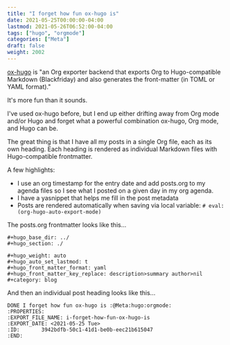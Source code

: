 ```yaml
---
title: "I forget how fun ox-hugo is"
date: 2021-05-25T00:00:00-04:00
lastmod: 2021-05-26T06:52:00-04:00
tags: ["hugo", "orgmode"]
categories: ["Meta"]
draft: false
weight: 2002
---
```


[ox-hugo](https://ox-hugo.scripter.co) is "an Org exporter backend that exports Org to Hugo-compatible Markdown (Blackfriday) and also generates the front-matter (in TOML or YAML format)."

It's more fun than it sounds.

<!--more-->

I've used ox-hugo before, but I end up either drifting away from Org mode and/or Hugo and forget what a powerful combination ox-hugo, Org mode, and Hugo can be.

The great thing is that I have all my posts in a single Org file, each as its own heading. Each heading is rendered as individual Markdown files with Hugo-compatible frontmatter.

A few highlights:

-   I use an org timestamp for the entry date and add posts.org to my agenda files so I see what I posted on a given day in my org agenda.
-   I have a yasnippet that helps me fill in the post metadata
-   Posts are rendered automatically when saving via local variable: `# eval: (org-hugo-auto-export-mode)`

The posts.org frontmatter looks like this...

```text
#+hugo_base_dir: ../
#+hugo_section: ./

#+hugo_weight: auto
#+hugo_auto_set_lastmod: t
#+hugo_front_matter_format: yaml
#+hugo_front_matter_key_replace: description>summary author>nil
#+category: blog
```

And then an individual post heading looks like this...

```text
DONE I forget how fun ox-hugo is :@Meta:hugo:orgmode:
:PROPERTIES:
:EXPORT_FILE_NAME: i-forget-how-fun-ox-hugo-is
:EXPORT_DATE: <2021-05-25 Tue>
:ID:       3942bdfb-50c1-41d1-be0b-eec21b615047
:END:
```

[//]: # "Exported with love from a post written in Org mode"
[//]: # "- https://github.com/kaushalmodi/ox-hugo"
